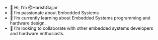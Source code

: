 - 👋 Hi, I’m @HarishGajjar
- 👀 I’m passionate about Embedded Systems
- 🌱 I’m currently learning about Embedded Systems programming and hardware design.
- 💞️ I’m looking to collaborate with other embedded systems developers and hardware enthusiasts.

<!---
HarishGajjar/HarishGajjar is a ✨ special ✨ repository because its `README.md` (this file) appears on your GitHub profile.
You can click the Preview link to take a look at your changes.
--->
